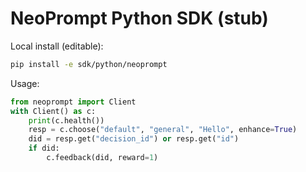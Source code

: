 # NeoPrompt Python SDK (stub)

Local install (editable):

```bash
pip install -e sdk/python/neoprompt
```

Usage:

```python
from neoprompt import Client
with Client() as c:
    print(c.health())
    resp = c.choose("default", "general", "Hello", enhance=True)
    did = resp.get("decision_id") or resp.get("id")
    if did:
        c.feedback(did, reward=1)
```
